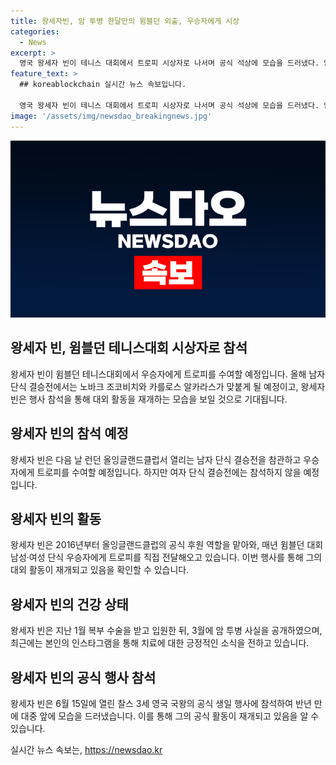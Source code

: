 ```yaml
---
title: 왕세자빈, 암 투병 한달만의 윔블던 외출, 우승자에게 시상
categories:
  - News
excerpt: >
  영국 왕세자 빈이 테니스 대회에서 트로피 시상자로 나서며 공식 석상에 모습을 드러냈다. 암 투병 중인 그가 대외 활동을 자제해온 가운데, 이번 행사에 참여하며 이목을 끌었다. 암 투병 사실을 밝힌 후 처음으로 공식 행사에 모습을 드러낸 것으로, 사람들의 호기심을 자극하고 있다.
feature_text: >
  ## koreablockchain 실시간 뉴스 속보입니다.

  영국 왕세자 빈이 테니스 대회에서 트로피 시상자로 나서며 공식 석상에 모습을 드러냈다. 암 투병 중인 그가 대외 활동을 자제해온 가운데, 이번 행사에 참여하며 이목을 끌었다. 암 투병 사실을 밝힌 후 처음으로 공식 행사에 모습을 드러낸 것으로, 사람들의 호기심을 자극하고 있다.
image: '/assets/img/newsdao_breakingnews.jpg'
---
```


<p><img src="/assets/img/newsdao_breakingnews.jpg" alt="koreablockchain 속보" /></p>

<h2 data-ke-size="size20">왕세자 빈, 윔블던 테니스대회 시상자로 참석</h2>

<p data-ke-size="size16">왕세자 빈이 윔블던 테니스대회에서 우승자에게 트로피를 수여할 예정입니다. 올해 남자 단식 결승전에서는 노바크 조코비치와 카를로스 알카라스가 맞붙게 될 예정이고, 왕세자 빈은 행사 참석을 통해 대외 활동을 재개하는 모습을 보일 것으로 기대됩니다.</p>

<h2 data-ke-size="size24">왕세자 빈의 참석 예정</h2>

<p data-ke-size="size16">왕세자 빈은 다음 날 런던 올잉글랜드클럽서 열리는 남자 단식 결승전을 참관하고 우승자에게 트로피를 수여할 예정입니다. 하지만 여자 단식 결승전에는 참석하지 않을 예정입니다.</p>

<h2 data-ke-size="size24">왕세자 빈의 활동</h2>

<p data-ke-size="size16">왕세자 빈은 2016년부터 올잉글랜드클럽의 공식 후원 역할을 맡아와, 매년 윔블던 대회 남성·여성 단식 우승자에게 트로피를 직접 전달해오고 있습니다. 이번 행사를 통해 그의 대외 활동이 재개되고 있음을 확인할 수 있습니다.</p>

<h2 data-ke-size="size24">왕세자 빈의 건강 상태</h2>

<p data-ke-size="size16">왕세자 빈은 지난 1월 복부 수술을 받고 입원한 뒤, 3월에 암 투병 사실을 공개하였으며, 최근에는 본인의 인스타그램을 통해 치료에 대한 긍정적인 소식을 전하고 있습니다.</p>

<h2 data-ke-size="size24">왕세자 빈의 공식 행사 참석</h2>

<p data-ke-size="size16">왕세자 빈은 6월 15일에 열린 찰스 3세 영국 국왕의 공식 생일 행사에 참석하여 반년 만에 대중 앞에 모습을 드러냈습니다. 이를 통해 그의 공식 활동이 재개되고 있음을 알 수 있습니다.</p>
실시간 뉴스 속보는, <a href="https://newsdao.kr" rel="dofollow">https://newsdao.kr</a>


